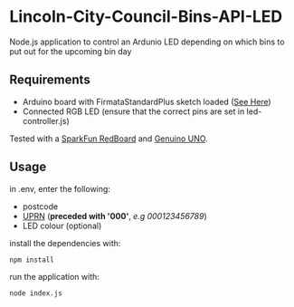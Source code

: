 # Lincoln-City-Council-Bins-API-LED
Node.js application to control an Ardunio LED depending on which bins to put out for the upcoming bin day

## Requirements

- Arduino board with FirmataStandardPlus sketch loaded ([See Here](https://github.com/rwaldron/johnny-five/wiki/Getting-Started#troubleshooting))
- Connected RGB LED (ensure that the correct pins are set in led-controller.js)

Tested with a [SparkFun RedBoard](https://www.sparkfun.com/products/13975) and [Genuino UNO](https://uk.pi-supply.com/products/genuino-uno).

## Usage
in .env, enter the following:
- postcode
- [UPRN](https://www.findmyaddress.co.uk/search) (**preceded with '000'**, *e.g 000123456789*)
- LED colour (optional)

install the dependencies with:
```bash
npm install
```
run the application with:
```bash
node index.js
```
